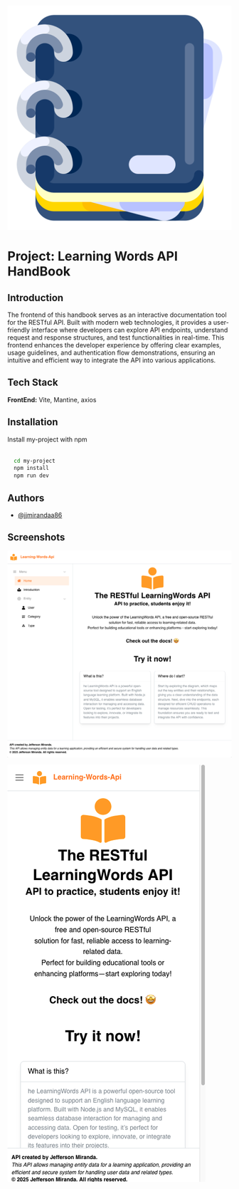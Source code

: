![Logo](https://github.com/jjmirandaa86/learningwords-api-handbook/blob/master/public/logo.svg)

# Project: Learning Words API HandBook

## Introduction

The frontend of this handbook serves as an interactive documentation tool for the RESTful API. Built with modern web technologies, it provides a user-friendly interface where developers can explore API endpoints, understand request and response structures, and test functionalities in real-time. This frontend enhances the developer experience by offering clear examples, usage guidelines, and authentication flow demonstrations, ensuring an intuitive and efficient way to integrate the API into various applications.

## Tech Stack

**FrontEnd:** Vite, Mantine, axios

## Installation

Install my-project with npm

```bash

  cd my-project
  npm install
  npm run dev
```

## Authors

- [@jjmirandaa86](https://www.acertijo.dev)

## Screenshots

![Main desktop](https://github.com/jjmirandaa86/learningwords-api-handbook/blob/master/public/Screenshots/Desktop.png)

![Main mobile](https://github.com/jjmirandaa86/learningwords-api-handbook/blob/master/public/Screenshots/Mobile.png)
